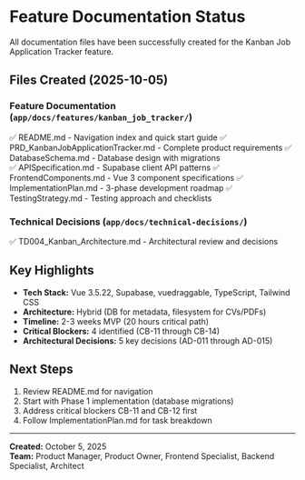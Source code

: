 # Feature Documentation Status

All documentation files have been successfully created for the Kanban Job Application Tracker feature.

## Files Created (2025-10-05)

### Feature Documentation (`app/docs/features/kanban_job_tracker/`)
✅ README.md - Navigation index and quick start guide
✅ PRD_KanbanJobApplicationTracker.md - Complete product requirements
✅ DatabaseSchema.md - Database design with migrations  
✅ APISpecification.md - Supabase client API patterns
✅ FrontendComponents.md - Vue 3 component specifications
✅ ImplementationPlan.md - 3-phase development roadmap
✅ TestingStrategy.md - Testing approach and checklists

### Technical Decisions (`app/docs/technical-decisions/`)
✅ TD004_Kanban_Architecture.md - Architectural review and decisions

## Key Highlights

- **Tech Stack:** Vue 3.5.22, Supabase, vuedraggable, TypeScript, Tailwind CSS
- **Architecture:** Hybrid (DB for metadata, filesystem for CVs/PDFs)
- **Timeline:** 2-3 weeks MVP (20 hours critical path)
- **Critical Blockers:** 4 identified (CB-11 through CB-14)
- **Architectural Decisions:** 5 key decisions (AD-011 through AD-015)

## Next Steps

1. Review README.md for navigation
2. Start with Phase 1 implementation (database migrations)
3. Address critical blockers CB-11 and CB-12 first
4. Follow ImplementationPlan.md for task breakdown

---

**Created:** October 5, 2025  
**Team:** Product Manager, Product Owner, Frontend Specialist, Backend Specialist, Architect
